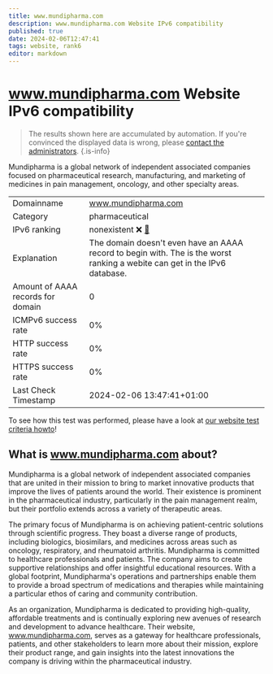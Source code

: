 ```yaml
---
title: www.mundipharma.com
description: www.mundipharma.com Website IPv6 compatibility
published: true
date: 2024-02-06T12:47:41
tags: website, rank6
editor: markdown
---
```


# www.mundipharma.com Website IPv6 compatibility

> The results shown here are accumulated by automation. If you're convinced the displayed data is wrong, please [contact the administrators](/howto/chat). 
{.is-info}

Mundipharma is a global network of independent associated companies focused on pharmaceutical research, manufacturing, and marketing of medicines in pain management, oncology, and other specialty areas.


|   |   |
| - | - |
| Domainname | www.mundipharma.com
| Category | pharmaceutical |
| IPv6 ranking | nonexistent :x: [🔗](/howto/ranking) |
| Explanation | The domain doesn't even have an AAAA record to begin with. The is the worst ranking a webite can get in the IPv6 database. |
| Amount of AAAA records for domain | 0 |
| ICMPv6 success rate | 0%|
| HTTP success rate | 0% |
| HTTPS success rate | 0% |
| Last Check Timestamp | 2024-02-06 13:47:41+01:00 |

To see how this test was performed, please have a look at [our website test criteria howto](/howto/testcriteria/website)!


## What is www.mundipharma.com about?
Mundipharma is a global network of independent associated companies that are united in their mission to bring to market innovative products that improve the lives of patients around the world. Their existence is prominent in the pharmaceutical industry, particularly in the pain management realm, but their portfolio extends across a variety of therapeutic areas.

The primary focus of Mundipharma is on achieving patient-centric solutions through scientific progress. They boast a diverse range of products, including biologics, biosimilars, and medicines across areas such as oncology, respiratory, and rheumatoid arthritis. Mundipharma is committed to healthcare professionals and patients. The company aims to create supportive relationships and offer insightful educational resources. With a global footprint, Mundipharma's operations and partnerships enable them to provide a broad spectrum of medications and therapies while maintaining a particular ethos of caring and community contribution. 

As an organization, Mundipharma is dedicated to providing high-quality, affordable treatments and is continually exploring new avenues of research and development to advance healthcare. Their website, www.mundipharma.com, serves as a gateway for healthcare professionals, patients, and other stakeholders to learn more about their mission, explore their product range, and gain insights into the latest innovations the company is driving within the pharmaceutical industry.


